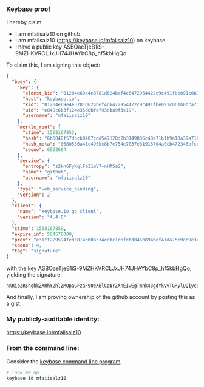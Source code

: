 ### Keybase proof

I hereby claim:

  * I am mfaiisalz10 on github.
  * I am mfaiisalz10 (https://keybase.io/mfaiisalz10) on keybase.
  * I have a public key ASBOaeTjeB1iS-9MZHKVRCLJxJH74JHAYbC8p_hf5kbHgQo

To claim this, I am signing this object:

```json
{
  "body": {
    "key": {
      "eldest_kid": "01204e69e4e3781d624bef4c6472954422c9c491fbe091c061b0bca7f85fe646c7810a",
      "host": "keybase.io",
      "kid": "01204e69e4e3781d624bef4c6472954422c9c491fbe091c061b0bca7f85fe646c7810a",
      "uid": "e848c6b3f124e35d8bfe793dba9f3e19",
      "username": "mfaiisalz10"
    },
    "merkle_root": {
      "ctime": 1568167853,
      "hash": "6b5040f57dbcb0407cdd547128d2b3149036c48a71b1b9a18a39a71846e2f5cf907291735a7255578f2db366485813d152aba6fe9e043977fbf6388617ed5491",
      "hash_meta": "0680536a41c495bc8b7e754e7837e81913704a0cb472346bfce234c8469b59a6",
      "seqno": 6562694
    },
    "service": {
      "entropy": "s2kn6FyKqlFaI1mV7+nHMSaS",
      "name": "github",
      "username": "mfaiisalz10"
    },
    "type": "web_service_binding",
    "version": 2
  },
  "client": {
    "name": "keybase.io go client",
    "version": "4.4.0"
  },
  "ctime": 1568167859,
  "expire_in": 504576000,
  "prev": "e31ff229594fedc814300a334ccbc1c6fdbd845b8946ef41da7569cc9e3e7092",
  "seqno": 9,
  "tag": "signature"
}
```

with the key [ASBOaeTjeB1iS-9MZHKVRCLJxJH74JHAYbC8p_hf5kbHgQo](https://keybase.io/mfaiisalz10), yielding the signature:

```
hKRib2R5hqhkZXRhY2hlZMOpaGFzaF90eXBlCqNrZXnEIwEgTmnk43gdYkvvTGRylUQiycSR++CRwGGwvKf4X+ZGx4EKp3BheWxvYWTESpcCCcQg4x/yKVlP7cgUMAozTMvBxv29hFuJRu9B2nVpzJ4+cJLEIJEcE42YUXLc0pNd2RUYq5JSUXzFFYW1yFiA2MqKKsB4AgHCo3NpZ8RADUVagdlfhKXxJ/koeXiExAKgtTV6N+w2QPbpQBjdCcCOrieIt1LwQYWPFR9jIAyhfEkW6WHWbduaRWoeWGYCCKhzaWdfdHlwZSCkaGFzaIKkdHlwZQildmFsdWXEIKfaSfzMBIWFRoWOe5MACougPbhxQEoOqEmKY2p8rxSTo3RhZ80CAqd2ZXJzaW9uAQ==

```

And finally, I am proving ownership of the github account by posting this as a gist.

### My publicly-auditable identity:

https://keybase.io/mfaiisalz10

### From the command line:

Consider the [keybase command line program](https://keybase.io/download).

```bash
# look me up
keybase id mfaiisalz10
```
